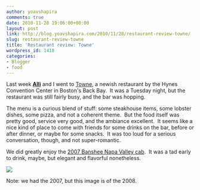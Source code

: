 ```yaml
---
author: yoavshapira
comments: true
date: 2010-11-28 19:06:00+00:00
layout: post
link: http://blog.yoavshapira.com/2010/11/28/restaurant-review-towne/
slug: restaurant-review-towne
title: 'Restaurant review: Towne'
wordpress_id: 1418
categories:
- Blogger
- food
---
```


Last week **[Alli](http://allisonshapira.com/)** and I went to [Towne](http://www.towneboston.com/), a newish restaurant by the Hynes Convention Center in Boston's Back Bay.  It was a Tuesday night, but the restaurant was still fairly busy, and the bar was hopping.  
  
The menu is a curious blend of stuff: some steakhouse items, some lobster dishes, some pizza, and not a coherent theme.  But the food itself was pretty good, service very good, and the ambiance excellent.  It seems like a nice kind of place to come with friends for some drinks on the bar, before or after dinner, or maybe for some snacks.  It was too loud for a serious conversation, though, and not super-romantic.  
  
We did greatly enjoy the [2007 Banshee Napa Valley cab](http://www.klwines.com/detail.asp?sku=1061215).  It was a tad early to drink, maybe, but elegant and flavorful nonetheless.   
  


[![](http://bansheewines.securewinemerchant.com/assets/images/products/large/2008BansheeNapa1.jpg)](http://bansheewines.securewinemerchant.com/assets/images/products/large/2008BansheeNapa1.jpg)

  
Note: we had the 2007, but this image is of the 2008.
